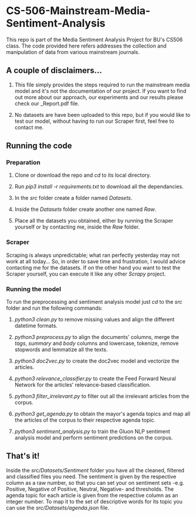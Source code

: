 # CS-506-Mainstream-Media-Sentiment-Analysis

This repo is part of the Media Sentiment Analysis Project for BU's CS506 class. The code provided here refers addresses the collection and manipulation of data from various mainstream journals. 


## A couple of disclaimers...

1. This file simply provides the steps required to run the mainstream media model and it's not the documentation of our project. If you want to find out more about our approach, our experiments and our results please check our \_Report.pdf file. 

2. No datasets are have been uploaded to this repo, but if you would like to test our model, without having to run our Scraper first, feel free to contact me. 


## Running the code

### Preparation

1. Clone or download the repo and _cd_ to its local directory. 

2. Run _pip3 install -r requirements.txt_ to download all the dependancies. 

3. In the _src_ folder create a folder named _Datasets_. 

4. Inside the _Datasets_ folder create another one named _Raw_. 

5. Place all the datasets you obtained, either by running the Scraper yourself or by contacting me, inside the _Raw_ folder. 


### Scraper

Scraping is always unpredictable; what ran perfectly yesterday may not work at all today... So, in order to save time and frustration, I would advice contacting me for the datasets. If on the other hand you want to test the Scraper yourself, you can execute it like any other _Scrapy_ project. 


### Running the model

To run the preprocessing and sentiment analysis model just _cd_ to the _src_ folder and run the following commands: 

1. _python3 clean.py_ to remove missing values and align the different datetime formats. 

2. _python3 preprocess.py_ to align the documents' columns, merge the _tags_, _summary_ and _body_ columns and lowercase, tokenize, remove stopwords and lemmatize all the texts. 

3. _python3 doc2vec.py_ to create the doc2vec model and vectorize the articles. 

4. _python3 relevance\_classifier.py_ to create the Feed Forward Neural Network for the articles' relevance-based classification. 

5. _python3 filter\_irrelevant.py_ to filter out all the irrelevant articles from the corpus. 

6. _python3 get\_agenda.py_ to obtain the mayor's agenda topics and map all the articles of the corpus to their respective agenda topic. 

7. _python3 sentiment\_analysis.py_ to train the Gluon NLP sentiment analysis model and perform sentiment predictions on the corpus. 



## That's it! 
Inside the _src/Datasets/Sentiment_ folder you have all the cleaned, filtered and classified files you need. The sentiment is given by the respective column as a raw number, so that you can set your on sentiment sets -e.g. Positive, Negative of Positive, Neutral, Negative- and thresholds. The agenda topic for each article is given from the respective column as an integer number. To map it to the set of descriptive words for its topic you can use the _src/Datasets/agenda.json_ file. 

